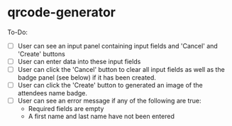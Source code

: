 # qrcode-generator

To-Do:      
-   [ ] User can see an input panel containing input fields and 'Cancel' and 'Create' buttons        
-   [ ] User can enter data into these input fields      
-   [ ] User can click the 'Cancel' button to clear all input fields as well as the badge panel (see below) if it has been created.      
-   [ ] User can click the 'Create' button to generated an image of the attendees name badge.        
-   [ ] User can see an error message if any of the following are true:
    - Required fields are empty
    - A first name and last name have not been entered